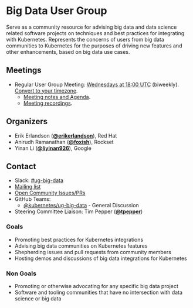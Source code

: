 <!---
This is an autogenerated file!

Please do not edit this file directly, but instead make changes to the
sigs.yaml file in the project root.

To understand how this file is generated, see https://git.k8s.io/community/generator/README.md
--->
# Big Data User Group

Serve as a community resource for advising big data and data science related software projects on techniques and best practices for integrating with Kubernetes. Represents the concerns of users from big data communities to Kubernetes for the purposes of driving new features and other enhancements, based on big data use cases.

## Meetings
* Regular User Group Meeting: [Wednesdays at 18:00 UTC](https://zoom.us/my/ug.big.data) (biweekly). [Convert to your timezone](http://www.thetimezoneconverter.com/?t=18:00&tz=UTC).
  * [Meeting notes and Agenda](https://docs.google.com/document/d/1pnF38NF6N5eM8DlK088XUW85Vms4V2uTsGZvSp8MNIA/edit).
  * [Meeting recordings](https://docs.google.com/document/d/1pnF38NF6N5eM8DlK088XUW85Vms4V2uTsGZvSp8MNIA/edit).

## Organizers

* Erik Erlandson (**[@erikerlandson](https://github.com/erikerlandson)**), Red Hat
* Anirudh Ramanathan (**[@foxish](https://github.com/foxish)**), Rockset
* Yinan Li (**[@liyinan926](https://github.com/liyinan926)**), Google

## Contact
- Slack: [#ug-big-data](https://kubernetes.slack.com/messages/ug-big-data)
- [Mailing list](https://groups.google.com/forum/#!forum/kubernetes-ug-big-data)
- [Open Community Issues/PRs](https://github.com/kubernetes/community/labels/ug%2Fbig-data)
- GitHub Teams:
    - [@kubernetes/ug-big-data](https://github.com/orgs/kubernetes/teams/ug-big-data) - General Discussion
- Steering Committee Liaison: Tim Pepper (**[@tpepper](https://github.com/tpepper)**)
<!-- BEGIN CUSTOM CONTENT -->

### Goals

- Promoting best practices for Kubernetes integrations
- Advising big data communities on Kubernetes features
- Shepherding issues and pull requests from community members
- Hosting demos and discussions of big data integrations for Kubernetes

### Non Goals

- Promoting or otherwise advocating for any specific big data project
- Software and tooling communities that have no intersection with data science or big data

<!-- END CUSTOM CONTENT -->
